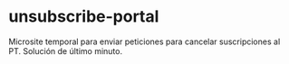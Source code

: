# unsubscribe-portal
Microsite temporal para enviar peticiones para cancelar suscripciones al PT. Solución de último minuto.
